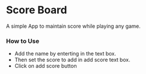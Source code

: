 # Score Board
A simple App to maintain score while playing any game.

### How to Use
- Add the name by enterting in the text box.
- Then set the score to add in add score text box.
- Click on add score button
